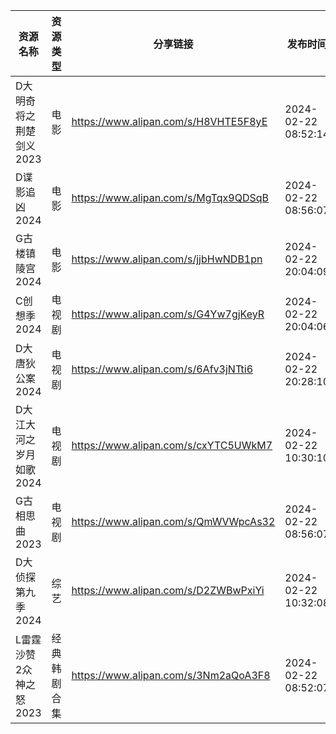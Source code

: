 | 资源名称           | 资源类型   | 分享链接                                 | 发布时间                |
| -------------- | ------ | ------------------------------------ | ------------------- |
| D大明奇将之荆楚剑义2023 | 电影     | https://www.alipan.com/s/H8VHTE5F8yE | 2024-02-22 08:52:14 |
| D谍影追凶2024      | 电影     | https://www.alipan.com/s/MgTqx9QDSqB | 2024-02-22 08:56:07 |
| G古楼镇陵宫2024     | 电影     | https://www.alipan.com/s/jjbHwNDB1pn | 2024-02-22 20:04:09 |
| C创想季2024       | 电视剧    | https://www.alipan.com/s/G4Yw7gjKeyR | 2024-02-22 20:04:06 |
| D大唐狄公案2024     | 电视剧    | https://www.alipan.com/s/6Afv3jNTti6 | 2024-02-22 20:28:10 |
| D大江大河之岁月如歌2024 | 电视剧    | https://www.alipan.com/s/cxYTC5UWkM7 | 2024-02-22 10:30:10 |
| G古相思曲2023      | 电视剧    | https://www.alipan.com/s/QmWVWpcAs32 | 2024-02-22 08:56:07 |
| D大侦探第九季2024    | 综艺     | https://www.alipan.com/s/D2ZWBwPxiYi | 2024-02-22 10:32:08 |
| L雷霆沙赞2众神之怒2023 | 经典韩剧合集 | https://www.alipan.com/s/3Nm2aQoA3F8 | 2024-02-22 08:52:07 |
